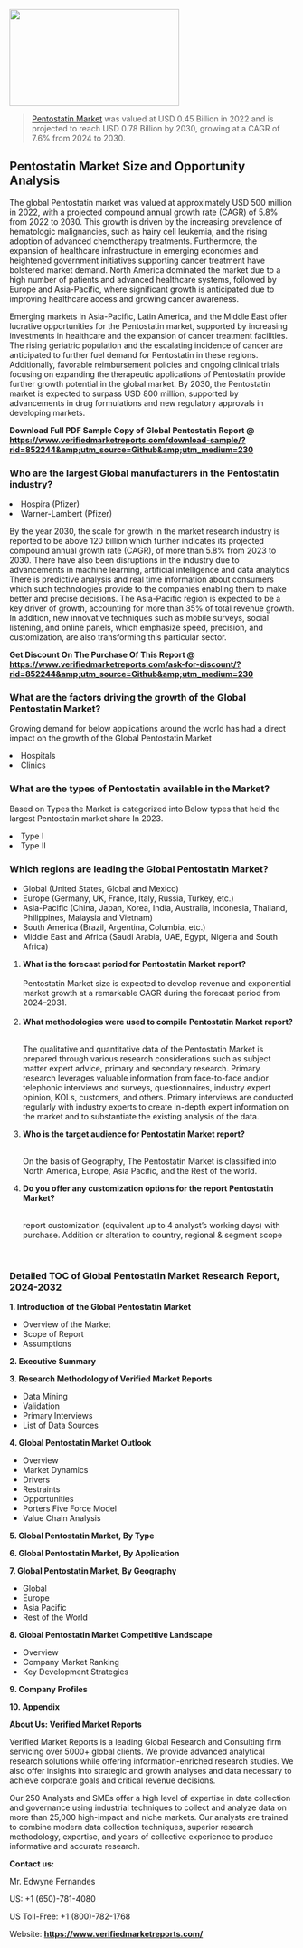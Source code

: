 <img src="https://ffe5etoiles.com/wp-content/uploads/2024/12/MST1-300x171.png" alt="" width="300" height="171" class="alignnone size-medium wp-image-20088" /><blockquote><p><p><a href="https://www.verifiedmarketreports.com/download-sample/?rid=852244&utm_source=Github&utm_medium=230" target="_blank">Pentostatin Market</a> was valued at USD 0.45 Billion in 2022 and is projected to reach USD 0.78 Billion by 2030, growing at a CAGR of 7.6% from 2024 to 2030.</p></blockquote><p><h2>Pentostatin Market Size and Opportunity Analysis</h2><p>The global Pentostatin market was valued at approximately USD 500 million in 2022, with a projected compound annual growth rate (CAGR) of 5.8% from 2022 to 2030. This growth is driven by the increasing prevalence of hematologic malignancies, such as hairy cell leukemia, and the rising adoption of advanced chemotherapy treatments. Furthermore, the expansion of healthcare infrastructure in emerging economies and heightened government initiatives supporting cancer treatment have bolstered market demand. North America dominated the market due to a high number of patients and advanced healthcare systems, followed by Europe and Asia-Pacific, where significant growth is anticipated due to improving healthcare access and growing cancer awareness.</p><p>Emerging markets in Asia-Pacific, Latin America, and the Middle East offer lucrative opportunities for the Pentostatin market, supported by increasing investments in healthcare and the expansion of cancer treatment facilities. The rising geriatric population and the escalating incidence of cancer are anticipated to further fuel demand for Pentostatin in these regions. Additionally, favorable reimbursement policies and ongoing clinical trials focusing on expanding the therapeutic applications of Pentostatin provide further growth potential in the global market. By 2030, the Pentostatin market is expected to surpass USD 800 million, supported by advancements in drug formulations and new regulatory approvals in developing markets.</p></p><p class=""><strong>Download Full PDF Sample Copy of Global Pentostatin Report @ <a href="https://www.verifiedmarketreports.com/download-sample/?rid=852244&amp;utm_source=Github&amp;utm_medium=230" target="_blank">https://www.verifiedmarketreports.com/download-sample/?rid=852244&amp;utm_source=Github&amp;utm_medium=230</a></strong></p><h3 id="" class="">Who are the largest Global manufacturers in the Pentostatin industry?</h3><p><li>Hospira (Pfizer)</li><li> Warner-Lambert (Pfizer)</li></p><div class=""><div class="" dir="" data-message-author-role="" data-message-id="" data-message-model-slug=""><div class=""><div class=""><div class=""><div class="" dir="" data-message-author-role="" data-message-id="" data-message-model-slug=""><div class=""><div class=""><p>By the year 2030, the scale for growth in the market research industry is reported to be above 120 billion which further indicates its projected compound annual growth rate (CAGR), of more than 5.8% from 2023 to 2030. There have also been disruptions in the industry due to advancements in machine learning, artificial intelligence and data analytics There is predictive analysis and real time information about consumers which such technologies provide to the companies enabling them to make better and precise decisions. The Asia-Pacific region is expected to be a key driver of growth, accounting for more than 35% of total revenue growth. In addition, new innovative techniques such as mobile surveys, social listening, and online panels, which emphasize speed, precision, and customization, are also transforming this particular sector.</p><p><strong>Get Discount On The Purchase Of This Report @&nbsp; <a href="https://www.verifiedmarketreports.com/ask-for-discount/?rid=852244&amp;utm_source=Github&amp;utm_medium=230" target="_blank">https://www.verifiedmarketreports.com/ask-for-discount/?rid=852244&amp;utm_source=Github&amp;utm_medium=230</a></strong></p></div></div></div></div></div></div></div></div><h3 id="" class="">What are the factors driving the growth of the Global Pentostatin Market?</h3><p id="" class="">Growing demand for below applications around the world has had a direct impact on the growth of the Global Pentostatin Market</p><p id="" class=""><li>Hospitals</li><li> Clinics</li></p><h3 id="" class="">What are the types of Pentostatin available in the Market?</h3><p id="" class="">Based on Types the Market is categorized into Below types that held the largest Pentostatin market share In 2023.</p><p id="" class=""><li>Type I</li><li> Type II</li></p><h3 id="" class="">Which regions are leading the Global Pentostatin Market?</h3><ul><li>Global (United States, Global and Mexico)</li><li>Europe (Germany, UK, France, Italy, Russia, Turkey, etc.)</li><li>Asia-Pacific (China, Japan, Korea, India, Australia, Indonesia, Thailand, Philippines, Malaysia and Vietnam)</li><li>South America (Brazil, Argentina, Columbia, etc.)</li><li>Middle East and Africa (Saudi Arabia, UAE, Egypt, Nigeria and South Africa)</li></ul><p><ol><li><strong>What is the forecast period for Pentostatin Market report?<br /></strong><br /><span data-sheets-root="1" data-sheets-value="{&quot;1&quot;:2,&quot;2&quot;:&quot;XXXX size is expected to develop revenue and exponential market growth at a remarkable CAGR during the forecast period from 2024&ndash;2030.&quot;}" data-sheets-userformat="{&quot;2&quot;:12674,&quot;4&quot;:{&quot;1&quot;:2,&quot;2&quot;:16776960},&quot;10&quot;:2,&quot;11&quot;:0,&quot;15&quot;:&quot;Arial&quot;,&quot;16&quot;:12}">Pentostatin Market size is expected to develop revenue and exponential market growth at a remarkable CAGR during the forecast period from 2024&ndash;2031.</span><br /><br /></li><li><strong>What methodologies were used to compile Pentostatin Market report?<br /><br /></strong><p>The qualitative and quantitative data of the&nbsp;Pentostatin Market is prepared through various research considerations such as subject matter expert advice, primary and secondary research. Primary research leverages valuable information from face-to-face and/or telephonic interviews and surveys, questionnaires, industry expert opinion, KOLs, customers, and others. Primary interviews are conducted regularly with industry experts to create in-depth expert information on the market and to substantiate the existing analysis of the data.&nbsp;</p></li><li><strong>Who is the target audience for Pentostatin Market report?<br /><br /></strong><p>On the basis of Geography, The&nbsp;Pentostatin Market is classified into North America, Europe, Asia Pacific, and the Rest of the world.</p></li><li><strong>Do you offer any customization options for the report Pentostatin Market?<br /><br /></strong><p>report customization (equivalent up to 4 analyst&rsquo;s working days) with purchase. Addition or alteration to country, regional &amp; segment scope</p><p>&nbsp;</p></li></ol></p><h3 id="" class="">Detailed TOC of Global Pentostatin Market Research Report, 2024-2032</h3><p id="" class=""><strong>1. Introduction of the Global Pentostatin Market</strong></p><ul><li>Overview of the Market</li><li>Scope of Report</li><li>Assumptions</li></ul><p id="" class=""><strong>2. Executive Summary</strong></p><p id="" class=""><strong>3. Research Methodology of&nbsp;Verified Market Reports</strong></p><ul><li>Data Mining</li><li>Validation</li><li>Primary Interviews</li><li>List of Data Sources</li></ul><p id="" class=""><strong>4. Global Pentostatin Market Outlook</strong></p><ul><li>Overview</li><li>Market Dynamics</li><li>Drivers</li><li>Restraints</li><li>Opportunities</li><li>Porters Five Force Model</li><li>Value Chain Analysis</li></ul><p id="" class=""><strong>5. Global Pentostatin Market, By&nbsp;Type</strong></p><p id="" class=""><strong>6. Global Pentostatin Market, By Application</strong></p><p id="" class=""><strong>7. Global Pentostatin Market, By Geography</strong></p><ul><li>Global</li><li>Europe</li><li>Asia Pacific</li><li>Rest of the World</li></ul><p id="" class=""><strong>8. Global Pentostatin Market Competitive Landscape</strong></p><ul><li>Overview</li><li>Company Market Ranking</li><li>Key Development Strategies</li></ul><p id="" class=""><strong>9. Company Profiles</strong></p><p id="" class=""><strong>10. Appendix</strong></p><p id="" class=""><strong>About Us: Verified Market Reports</strong></p><p id="" class="">Verified Market Reports is a leading Global Research and Consulting firm servicing over 5000+ global clients. We provide advanced analytical research solutions while offering information-enriched research studies. We also offer insights into strategic and growth analyses and data necessary to achieve corporate goals and critical revenue decisions.</p><p id="" class="">Our 250 Analysts and SMEs offer a high level of expertise in data collection and governance using industrial techniques to collect and analyze data on more than 25,000 high-impact and niche markets. Our analysts are trained to combine modern data collection techniques, superior research methodology, expertise, and years of collective experience to produce informative and accurate research.</p><p id="" class=""><strong>Contact us:</strong></p><p id="" class="">Mr. Edwyne Fernandes</p><p id="" class="">US: +1 (650)-781-4080</p><p id="" class="">US Toll-Free: +1 (800)-782-1768</p><p id="" class="">Website: <a target="" data-test-app-aware-link=""><strong>https://www.verifiedmarketreports.com/</strong></a></p>
